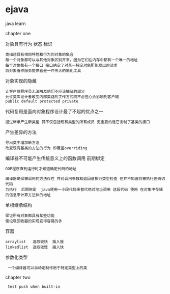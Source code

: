 # ejava
java learn

chapter one

对象具有行为 状态 标识

    类描述具有相同特性和行为的对象的集合
    每一个对象都可以与其他对象区别开来，因为它们在内存中都有一个唯一的地址
    每个对象都有一个接口 接口确定了对某一特定对象所能发出的请求
    将对象看作服务提供者是一件伟大的简化工具

对象实现的隐藏

    让客户端程序员无法触及他们不应该触及的部分
    允许类库设计者改变内部类路的工作方式而不必担心会影响到客户端
    public default protected private

代码复用是面向对象程序设计最了不起的优点之一

    通过继承产生新类型 其不仅包括现有类型的所有成员 更重要的是它复制了基类的接口

产生差异的方法

    导出类中增加新方法
    改变现有基类的方法的行为 即覆盖overriding

编译器不可能产生传统意义上的函数调用  前期绑定

    OOP程序直到运行时才知道确定代码的地址

    编译器确保被调用的方法存在 并对调用参数和返回值执行类型检查 但并不知道将被执行但确切代码
    为执行  后期绑定  java使用一小段代码来替代绝对地址调用 这段代码 使用 在对象中存储的信息来计算方法体的地址

单根继承结构
      
    保证所有对象都具有某些功能
    使垃圾回收器的实现变得容易的多

容器
    
    arraylist   选取较快  插入慢
    linkedlist  选取较慢  插入快

参数化类型
     
     一个编译器可以自动定制作用于特定类型上的类
     
chapter two
     
     test push when built-in


